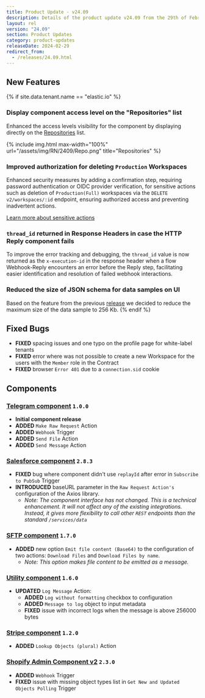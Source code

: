 ```yaml
---
title: Product Update - v24.09
description: Details of the product update v24.09 from the 29th of February 2024.
layout: rel
version: "24.09"
section: Product Updates
category: product-updates
releaseDate: 2024-02-29
redirect_from:
  - /releases/24.09.html
---
```


## New Features
{% if site.data.tenant.name == "elastic.io" %}
### Display component access level on the "Repositories" list
Enhanced the access levels visibility for the component by displaying directly on the [Repositories](https://docs.elastic.io/developers/teams-and-repos#access-and-visibility) list.

{% include img.html max-width="100%" url="/assets/img/RN/2409/Repo.png" title="Repositories" %}

### Improved authorization for deleting `Production` Workspaces
Enhanced security measures by adding a confirmation step, requiring password authentication or OIDC provider verification, for sensitive actions such as deletion of `Production(Full)` workspaces via the `DELETE v2/workspaces/:id` endpoint, ensuring authorized access and preventing inadvertent actions.

[Learn more about sensitive actions](https://docs.elastic.io/getting-started/sensitive_actions_reauth.html)

### `thread_id` returned in Response Headers in case the HTTP Reply component fails
To improve the error tracking and debugging, the `thread_id` value is now returned as the `x-execution-id` in the response header when a flow Webhook-Reply encounters an error before the Reply step, facilitating easier identification and resolution of failed webhook interactions.

### Reduced the size of JSON schema for data samples on UI
Based on the feature from the previous [release](https://docs.elastic.io/releases/24/05.html#handle-large-data-samples-on-ui) we decided to reduce the maximum size of the data sample to 256 Kb.
{% endif %}

## Fixed Bugs

*   **FIXED** spacing issues and one typo on the profile page for white-label tenants
*   **FIXED** error where was not possible to create a new Workspace for the users with the `Member` role in the Contract
*   **FIXED** browser `Error 401` due to a `connection.sid` cookie

## Components
### [Telegram component](/components/telegram/) `1.0.0`
*   **Initial component release**
*   **ADDED** `Make Raw Request` Action
*   **ADDED** `Webhook` Trigger
*   **ADDED** `Send File` Action
*   **ADDED** `Send Message` Action

### [Salesforce component](/components/salesforce/) `2.8.3`
*   **FIXED** bug where component didn't use `replayId` after error in `Subscribe to PubSub` Trigger
*   **INTRODUCED** baseURL parameter in the `Raw Request Action's` configuration of the Axios library.
    *   _Note: The component interface has not changed. This is a technical enhancement. It will not affect any of the existing integrations. Instead, it gives more flexibility to call other `REST` endpoints than the standard `/services/data`_

### [SFTP component](/components/sftp/) `1.7.0`
*   **ADDED** new option `Emit file content (Base64)` to the configuration of two actions: `Download Files` and `Download Files by name`.
    *   _Note: This option makes file content to be emitted as a message._

### [Utility component](/components/utility/) `1.6.0`
*   **UPDATED** `Log Message` Action:
    *   **ADDED** `Log without formatting` checkbox to configuration
    *   **ADDED** `Message to log` object to input metadata
    *   **FIXED** issue with incorrect logs when the message is above 256000 bytes

### [Stripe component](/components/stripe/) `1.2.0`
*   **ADDED** `Lookup Objects (plural)` Action

### [Shopify Admin Component v2](/components/shopify-admin-v2/) `2.3.0`
*   **ADDED** `Webhook` Trigger
*   **FIXED** issue with missing object types list in `Get New and Updated Objects Polling` Trigger